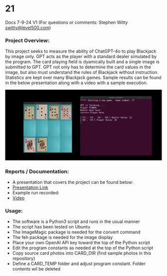# 21
Docs 7-9-24 V1 (For questions or comments:  Stephen Witty switty@level500.com)  

### Project Overview:
This project seeks to measure the ability of ChatGPT-4o to play Blackjack by image only.  GPT acts as the player with a standard dealer simulated by the program.  The card playing field is dyamically built and a single image is submitted to GPT.  GPT not only has to determine the card values in the image, but also must understand the rules of Blackjack without instruction.    Statistics are kept over many Blackjack games.  Sample results can be found in the below presentation along with a video with a sample execution.
  

<img src="Pics/Playing cards.png" width="800">

### Reports / Documentation:
- A presentation that covers the project can be found below:
- [Presentation Link](https://github.com/switty42/21/blob/main/Presentations/Blackjack_070924.pdf)
- Example run recorded:
- [Video](https://youtu.be/ucMSEZte65I)

### Usage:

- The software is a Python3 script and runs in the usual manner
- The script has been tested on Ubuntu
- The ImageMagic package is needed for the convert command
- The feh package is needed for the image display
- Place your own OpenAI API key toward the top of the Python script
- Edit the program constants as needed at the top of the Python script
- Copy source card photos into CARD_DIR (find sample photos in this repository)
- Define a CARD_TEMP folder and adjust program constant.  Folder contents wil be deleted